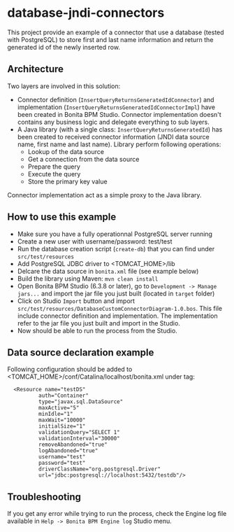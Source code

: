 database-jndi-connectors
========================

This project provide an example of a connector that use a database (tested with PostgreSQL) to store first and last name information and return the generated id of the newly inserted row.


Architecture
------------
Two layers are involved in this solution:
* Connector definition (`InsertQueryReturnsGeneratedIdConnector`) and implementation (`InsertQueryReturnsGeneratedIdConnectorImpl`) have been created in Bonita BPM Studio. Connector implementation doesn't contains any business logic and delegate everything to sub layers.
* A Java library (with a single class: `InsertQueryReturnsGeneratedId`)  has been created to received connector information (JNDI data source name, first name and last name). Library perform following operations:
  * Lookup of the data source
  * Get a connection from the data source
  * Prepare the query
  * Execute the query
  * Store the primary key value

Connector implementation act as a simple proxy to the Java library.


How to use this example
-----------------------
* Make sure you have a fully operationnal PostgreSQL server running
* Create a new user with username/password: test/test
* Run the database creation script (`create-db`) that you can find under `src/test/resources`
* Add PostgreSQL JDBC driver to <TOMCAT_HOME>/lib
* Delcare the data source in `bonita.xml` file (see example below)
* Build the library using Maven: `mvn clean install`
* Open Bonita BPM Studio (6.3.8 or later), go to `Development -> Manage jars...` and import the jar file you just built (located in `target` folder)
* Click on Studio `Import` button and import `src/test/resources/DatabaseCustomConnectorDiagram-1.0.bos`. This file include connector definition and implementation. The implementation refer to the jar file you just built and import in the Studio.
* Now should be able to run the process from the Studio.


Data source declaration example
-------------------------------
Following configuration should be added to <TOMCAT_HOME>/conf/Catalina/localhost/bonita.xml under <context> tag:

      <Resource name="testDS"
              auth="Container"
              type="javax.sql.DataSource"
              maxActive="5"
              minIdle="1"
              maxWait="10000"
              initialSize="1"
              validationQuery="SELECT 1"
              validationInterval="30000"
              removeAbandoned="true"
              logAbandoned="true"
              username="test"
              password="test"
              driverClassName="org.postgresql.Driver"
              url="jdbc:postgresql://localhost:5432/testdb"/>
              
Troubleshooting
---------------
If you get any error while trying to run the process, check the Engine log file available in `Help -> Bonita BPM Engine log` Studio menu.
